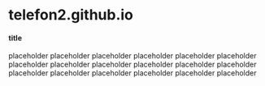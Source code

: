 # telefon2.github.io
#### title
placeholder placeholder placeholder placeholder placeholder placeholder 
placeholder placeholder placeholder placeholder placeholder placeholder 
placeholder placeholder placeholder placeholder placeholder placeholder 
